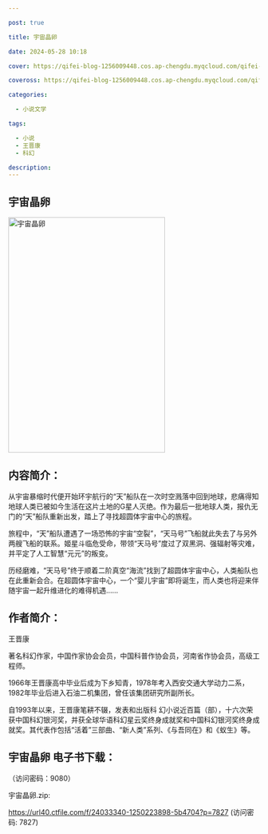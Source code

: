 ```yaml
---

post: true

title: 宇宙晶卵

date: 2024-05-28 10:18

cover: https://qifei-blog-1256009448.cos.ap-chengdu.myqcloud.com/qifei-blog/65ee7a879f345e8d03c5c611.jpg

coveross: https://qifei-blog-1256009448.cos.ap-chengdu.myqcloud.com/qifei-blog/65ee7a879f345e8d03c5c611.jpg

categories:

  - 小说文学

tags:

  - 小说
  - 王晋康
  - 科幻

description:
---
```


## 宇宙晶卵
<img alt="宇宙晶卵 " class="aligncenter loaded" data-was-processed="true" decoding="async" fetchpriority="high" height="471" src="https://qifei-blog-1256009448.cos.ap-chengdu.myqcloud.com/qifei-blog/65ee7a879f345e8d03c5c611.jpg " style="cursor: zoom-in;" width="314"/>

## 内容简介：

从宇宙暴缩时代便开始环宇航行的“天”船队在一次时空溅落中回到地球，悲痛得知地球人类已被如今生活在这片土地的G星人灭绝。作为最后一批地球人类，报仇无门的“天”船队重新出发，踏上了寻找超圆体宇宙中心的旅程。

旅程中，“天”船队遭遇了一场恐怖的宇宙“空裂”，“天马号”飞船就此失去了与另外两艘飞船的联系。姬星斗临危受命，带领“天马号”度过了双黑洞、强辐射等灾难，并平定了人工智慧“元元”的叛变。

历经磨难，“天马号”终于顺着二阶真空“海流”找到了超圆体宇宙中心，人类船队也在此重新会合。在超圆体宇宙中心，一个“婴儿宇宙”即将诞生，而人类也将迎来伴随宇宙一起升维进化的难得机遇……

## 作者简介：

王晋康

著名科幻作家，中国作家协会会员，中国科普作协会员，河南省作协会员，高级工程师。

1966年王晋康高中毕业后成为下乡知青，1978年考入西安交通大学动力二系，1982年毕业后进入石油二机集团，曾任该集团研究所副所长。

自1993年以来，王晋康笔耕不辍，发表和出版科 幻小说近百篇（部），十六次荣获中国科幻银河奖，并获全球华语科幻星云奖终身成就奖和中国科幻银河奖终身成就奖。其代表作包括“活着”三部曲、“新人类”系列、《与吾同在》和《蚁生》等。

## 宇宙晶卵 电子书下载：

 （访问密码：9080）

宇宙晶卵.zip: 

https://url40.ctfile.com/f/24033340-1250223898-5b4704?p=7827 (访问密码: 7827)
